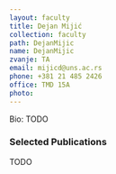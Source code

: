```yaml
---
layout: faculty
title: Dejan Mijić
collection: faculty
path: DejanMijic
name: DejanMijic
zvanje: TA
email: mijicd@uns.ac.rs
phone: +381 21 485 2426
office: TMD 15A
photo: 
---
```


Bio: TODO

### Selected Publications

TODO


